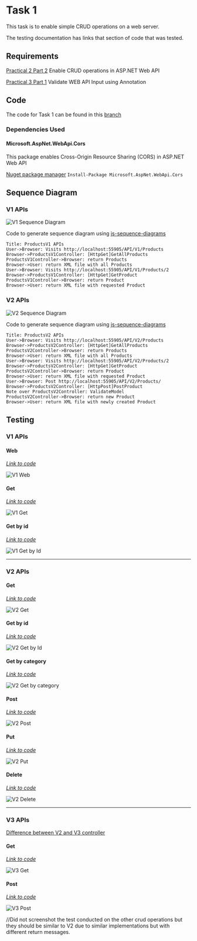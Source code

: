 # Task 1 

This task is to enable simple CRUD operations on a web server.

The testing documentation has links that section of code that was tested.

## Requirements

[Practical 2 Part 2](https://docs.google.com/document/d/1fQCyw4GJJcSDXCAzRe9RRso-ldYJ3Ygay3UMnpahQM0/edit#bookmark=id.uu2kbbog5u9d)
Enable CRUD operations in ASP.NET Web API

[Practical 3 Part 1](https://docs.google.com/document/d/1a-Q5qkz5xAfHDKnN15zJPM69xpfsH-x7bWPAQid-m7U/edit#heading=h.i10i9kig19vg)
Validate WEB API Input using Annotation

## Code

The code for Task 1 can be found in this [branch](https://github.com/francisyzy/CSCAssignment/tree/Task1)

### Dependencies Used

#### Microsoft.AspNet.WebApi.Cors

This package enables Cross-Origin Resource Sharing (CORS) in ASP.NET Web API

[Nuget package manager](https://www.nuget.org/packages/Microsoft.AspNet.WebApi.Cors)
``` Install-Package Microsoft.AspNet.WebApi.Cors ```

## Sequence Diagram

### V1 APIs

![V1 Sequence Diagram](Pictures/Task1/V1-Sequence.svg)

Code to generate sequence diagram using [js-sequence-diagrams](https://bramp.github.io/js-sequence-diagrams/)
```Sequence
Title: ProductsV1 APIs
User->Browser: Visits http://localhost:55905/API/V1/Products
Browser->ProductsV1Controller: [HttpGet]GetAllProducts
ProductsV1Controller->Browser: return Products
Browser->User: return XML file with all Products
User->Browser: Visits http://localhost:55905/API/V1/Products/2
Browser->ProductsV1Controller: [HttpGet]GetProduct
ProductsV1Controller->Browser: return Product
Browser->User: return XML file with requested Product
```

### V2 APIs

![V2 Sequence Diagram](Pictures/Task1/V2-Sequence.svg)

Code to generate sequence diagram using [js-sequence-diagrams](https://bramp.github.io/js-sequence-diagrams/)
```Sequence
Title: ProductsV2 APIs
User->Browser: Visits http://localhost:55905/API/V2/Products
Browser->ProductsV2Controller: [HttpGet]GetAllProducts
ProductsV2Controller->Browser: return Products
Browser->User: return XML file with all Products
User->Browser: Visits http://localhost:55905/API/V2/Products/2
Browser->ProductsV2Controller: [HttpGet]GetProduct
ProductsV2Controller->Browser: return Product
Browser->User: return XML file with requested Product
User->Browser: Post http://localhost:55905/API/V2/Products/
Browser->ProductsV2Controller: [HttpPost]PostProduct
Note over ProductsV2Controller: ValidateModel
ProductsV2Controller->Browser: return new Product
Browser->User: return XML file with newly created Product
```

## Testing

### V1 APIs

#### Web

*[Link to code](https://github.com/francisyzy/CSCAssignment/blob/Task1/CSCAssignment/index.html)*

![V1 Web](Pictures/Task1/V1-Web.png)

#### Get

*[Link to code](https://github.com/francisyzy/CSCAssignment/blob/Task1/CSCAssignment/Controllers/ProductsV1Controller.cs#L57-L63)*

![V1 Get](Pictures/Task1/V1-Get.png)

#### Get by id

*[Link to code](https://github.com/francisyzy/CSCAssignment/blob/Task1/CSCAssignment/Controllers/ProductsV1Controller.cs#L66-L77)*

![V1 Get by Id](Pictures/Task1/V1-Get-by-Id.png)

---

### V2 APIs

#### Get

*[Link to code](https://github.com/francisyzy/CSCAssignment/blob/Task1/CSCAssignment/Controllers/ProductsV2Controller.cs#L15-L21)*

![V2 Get](Pictures/Task1/V2-Get.png)

#### Get by id

*[Link to code](https://github.com/francisyzy/CSCAssignment/blob/Task1/CSCAssignment/Controllers/ProductsV2Controller.cs#L22-L39)*

![V2 Get by Id](Pictures/Task1/V2-Get-by-Id.png)

#### Get by category

*[Link to code](https://github.com/francisyzy/CSCAssignment/blob/Task1/CSCAssignment/Controllers/ProductsV2Controller.cs#L40-L47)*

![V2 Get by category](Pictures/Task1/V2-Get-by-Cat.png)

#### Post

*[Link to code](https://github.com/francisyzy/CSCAssignment/blob/Task1/CSCAssignment/Controllers/ProductsV2Controller.cs#L48-L66)*

![V2 Post](Pictures/Task1/V2-Post.png)

#### Put

*[Link to code](https://github.com/francisyzy/CSCAssignment/blob/Task1/CSCAssignment/Controllers/ProductsV2Controller.cs#L67-L84)*

![V2 Put](Pictures/Task1/V2-Put.png)

#### Delete

*[Link to code](https://github.com/francisyzy/CSCAssignment/blob/Task1/CSCAssignment/Controllers/ProductsV2Controller.cs#L85-L102)*

![V2 Delete](Pictures/Task1/V2-Delete.png)

---

### V3 APIs

[Difference between V2 and V3 controller](https://www.diffchecker.com/ZfFoaugN)

#### Get

*[Link to code](https://github.com/francisyzy/CSCAssignment/blob/Task1/CSCAssignment/Controllers/ProductsV3Controller.cs#L17-L23)*

![V3 Get](Pictures/Task1/V3-Get.png)

#### Post

*[Link to code](https://github.com/francisyzy/CSCAssignment/blob/Task1/CSCAssignment/Controllers/ProductsV3Controller.cs#L66-L85)*

![V3 Post](Pictures/Task1/V3-Post.png)

//Did not screenshot the test conducted on the other crud operations but they should be similar to V2 due to similar implementations but with different return messages.